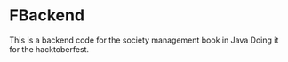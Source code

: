 # FBackend
This is a backend code for the society management book in Java
Doing it for the hacktoberfest.
